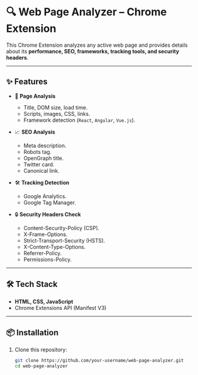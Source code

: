 # 🔍 Web Page Analyzer – Chrome Extension

This Chrome Extension analyzes any active web page and provides details about its **performance, SEO, frameworks, tracking tools, and security headers**.

---

## ✨ Features
- 📑 **Page Analysis**
  - Title, DOM size, load time.
  - Scripts, images, CSS, links.
  - Framework detection (`React`, `Angular`, `Vue.js`).

- 📈 **SEO Analysis**
  - Meta description.
  - Robots tag.
  - OpenGraph title.
  - Twitter card.
  - Canonical link.

- 🛠 **Tracking Detection**
  - Google Analytics.
  - Google Tag Manager.

- 🔒 **Security Headers Check**
  - Content-Security-Policy (CSP).
  - X-Frame-Options.
  - Strict-Transport-Security (HSTS).
  - X-Content-Type-Options.
  - Referrer-Policy.
  - Permissions-Policy.

---

## 🛠️ Tech Stack
- **HTML, CSS, JavaScript**
- Chrome Extensions API (Manifest V3)

---

## 📦 Installation
1. Clone this repository:
   ```bash
   git clone https://github.com/your-username/web-page-analyzer.git
   cd web-page-analyzer
